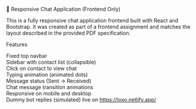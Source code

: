 💬 Responsive Chat Application (Frontend Only)

This is a fully responsive chat application frontend built with React and Bootstrap. It was created as part of a frontend assignment and matches the layout described in the provided PDF specification.

Features

 Fixed top navbar  
 Sidebar with contact list (collapsible)  
 Click on contact to view chat  
 Typing animation (animated dots)  
 Message status (Sent → Received)  
 Chat message transition animations  
 Responsive on mobile and desktop  
 Dummy bot replies (simulated)
live on https://loxo.netlify.app/
